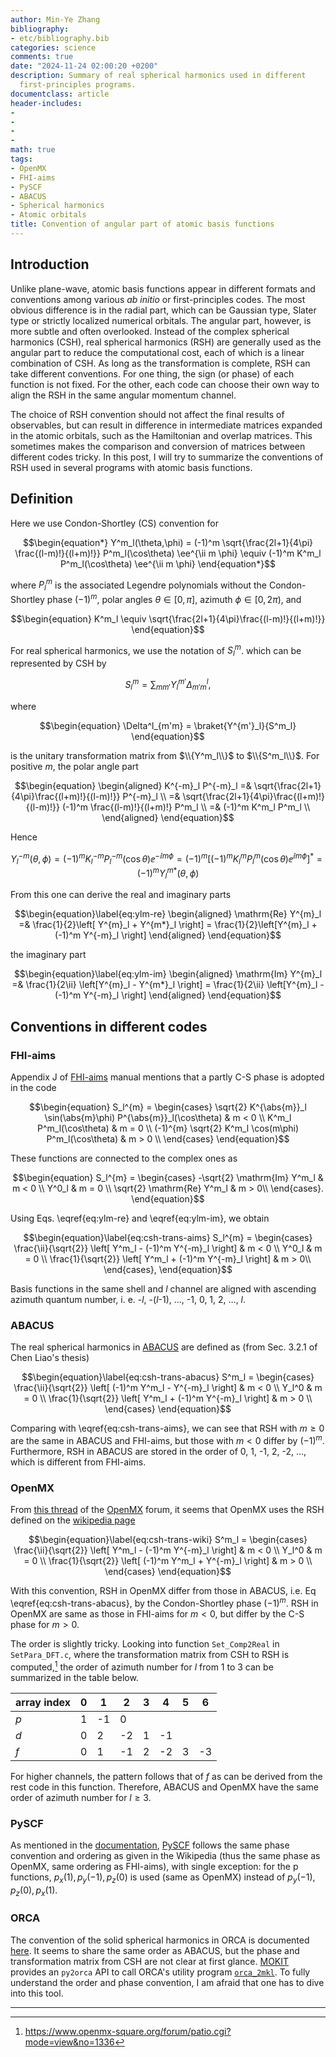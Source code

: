 ```yaml
---
author: Min-Ye Zhang
bibliography:
- etc/bibliography.bib
categories: science
comments: true
date: "2024-11-24 02:00:20 +0200"
description: Summary of real spherical harmonics used in different
  first-principles programs.
documentclass: article
header-includes:
- 
- 
- 
- 
math: true
tags:
- OpenMX
- FHI-aims
- PySCF
- ABACUS
- Spherical harmonics
- Atomic orbitals
title: Convention of angular part of atomic basis functions
---
```










## Introduction

Unlike plane-wave, atomic basis functions appear in different formats
and conventions among various *ab initio* or first-principles codes. The
most obvious difference is in the radial part, which can be Gaussian
type, Slater type or strictly localized numerical orbitals. The angular
part, however, is more subtle and often overlooked. Instead of the
complex spherical harmonics (CSH), real spherical harmonics (RSH) are
generally used as the angular part to reduce the computational cost,
each of which is a linear combination of CSH. As long as the
transformation is complete, RSH can take different conventions. For one
thing, the sign (or phase) of each function is not fixed. For the other,
each code can choose their own way to align the RSH in the same angular
momentum channel.

The choice of RSH convention should not affect the final results of
observables, but can result in difference in intermediate matrices
expanded in the atomic orbitals, such as the Hamiltonian and overlap
matrices. This sometimes makes the comparison and conversion of matrices
between different codes tricky. In this post, I will try to summarize
the conventions of RSH used in several programs with atomic basis
functions.

## Definition

Here we use Condon-Shortley (CS) convention for

$$\begin{equation*}
Y^m_l(\theta,\phi) = (-1)^m \sqrt{\frac{2l+1}{4\pi} \frac{(l-m)!}{(l+m)!}}
P^m_l(\cos\theta) \ee^{\ii m \phi}
\equiv (-1)^m K^m_l P^m_l(\cos\theta) \ee^{\ii m \phi}
\end{equation*}$$

where $P^m_l$ is the associated Legendre polynomials without the
Condon-Shortley phase $(-1)^m$, polar angles $\theta\in[0, \pi]$,
azimuth $\phi\in[0, 2\pi)$, and

$$\begin{equation}
K^m_l \equiv \sqrt{\frac{2l+1}{4\pi}\frac{(l-m)!}{(l+m)!}}
\end{equation}$$

For real spherical harmonics, we use the notation of $S^m_l$. which can
be represented by CSH by

$$\begin{equation}
S^m_l = \sum_{mm'} Y^{m'}_l \Delta^l_{m'm},
\end{equation}$$

where

$$\begin{equation}
\Delta^l_{m'm} = \braket{Y^{m'}_l}{S^m_l}
\end{equation}$$

is the unitary transformation matrix from $\\{Y^m_l\\}$ to
$\\{S^m_l\\}$. For positive $m$, the polar angle part

$$\begin{equation}
\begin{aligned}
K^{-m}_l P^{-m}_l =& \sqrt{\frac{2l+1}{4\pi}\frac{(l+m)!}{(l-m)!}} P^{-m}_l \\
=& \sqrt{\frac{2l+1}{4\pi}\frac{(l+m)!}{(l-m)!}} (-1)^m \frac{(l-m)!}{(l+m)!} P^m_l \\
=& (-1)^m K^m_l P^m_l \\
\end{aligned}
\end{equation}$$

Hence

$$\begin{equation}
Y^{-m}_l(\theta,\phi) = (-1)^m K^{-m}_l P^{-m}_l(\cos\theta) \ee^{-\ii m \phi}
= (-1)^m \left[(-1)^m K^{m}_l P^{m}_l(\cos\theta) \ee^{\ii m \phi}\right]^{*} = (-1)^m Y^{m *}_l(\theta,\phi)
\end{equation}$$

From this one can derive the real and imaginary parts

$$\begin{equation}\label{eq:ylm-re}
\begin{aligned}
\mathrm{Re} Y^{m}_l =& \frac{1}{2}\left[ Y^{m}_l + Y^{m*}_l \right] =
\frac{1}{2}\left[Y^{m}_l + (-1)^m Y^{-m}_l \right]
\end{aligned}
\end{equation}$$

the imaginary part

$$\begin{equation}\label{eq:ylm-im}
\begin{aligned}
\mathrm{Im} Y^{m}_l =& \frac{1}{2\ii}
\left[Y^{m}_l - Y^{m*}_l \right]
= \frac{1}{2\ii}
\left[Y^{m}_l - (-1)^m Y^{-m}_l \right]
\end{aligned}
\end{equation}$$

## Conventions in different codes

### FHI-aims

Appendix J of [FHI-aims](https://fhi-aims.org/) manual mentions that a
partly C-S phase is adopted in the code

$$\begin{equation}
S_l^{m} =
\begin{cases}
\sqrt{2} K^{\abs{m}}_l \sin(\abs{m}\phi) P^{\abs{m}}_l(\cos\theta) & m < 0 \\
K^m_l P^m_l(\cos\theta) & m = 0 \\
(-1)^{m} \sqrt{2} K^m_l \cos(m\phi) P^m_l(\cos\theta) & m > 0 \\
\end{cases}
\end{equation}$$

These functions are connected to the complex ones as

$$\begin{equation}
S_l^{m} =
\begin{cases}
-\sqrt{2} \mathrm{Im} Y^m_l & m < 0 \\
Y^0_l & m = 0 \\
\sqrt{2} \mathrm{Re} Y^m_l & m > 0\\
\end{cases}.
\end{equation}$$

Using Eqs. \eqref{eq:ylm-re} and \eqref{eq:ylm-im}, we obtain

$$\begin{equation}\label{eq:csh-trans-aims}
S_l^{m} =
\begin{cases}
\frac{\ii}{\sqrt{2}} \left[ Y^m_l - (-1)^m Y^{-m}_l \right] & m < 0 \\
Y^0_l & m = 0 \\
\frac{1}{\sqrt{2}} \left[ Y^m_l + (-1)^m Y^{-m}_l \right]  & m > 0\\
\end{cases},
\end{equation}$$

Basis functions in the same shell and *l* channel are aligned with
ascending azimuth quantum number, i. e. -*l*, -(*l*-1), ..., -1, 0, 1,
2, ..., *l*.

### ABACUS

The real spherical harmonics in
[ABACUS](https://abacus.ustc.edu.cn/main.htm) are defined as (from Sec.
3.2.1 of Chen Liao\'s thesis)

$$\begin{equation}\label{eq:csh-trans-abacus}
S^m_l =
\begin{cases}
\frac{\ii}{\sqrt{2}} \left[ (-1)^m Y^m_l - Y^{-m}_l \right] & m < 0 \\
Y_l^0 & m = 0 \\
\frac{1}{\sqrt{2}} \left[ Y^m_l + (-1)^m Y^{-m}_l \right] & m > 0 \\
\end{cases}
\end{equation}$$

Comparing with \eqref{eq:csh-trans-aims}, we can see that RSH with
$m\ge0$ are the same in ABACUS and FHI-aims, but those with $m<0$ differ
by $(-1)^m$. Furthermore, RSH in ABACUS are stored in the order of 0, 1,
-1, 2, -2, ..., which is different from FHI-aims.

### OpenMX

From [this
thread](https://www.openmx-square.org/forum/patio.cgi?mode=view&no=2871)
of the [OpenMX](https://www.openmx-square.org/) forum, it seems that
OpenMX uses the RSH defined on the [wikipedia
page](https://en.wikipedia.org/wiki/Spherical_harmonics#Real_form)

$$\begin{equation}\label{eq:csh-trans-wiki}
S^m_l =
\begin{cases}
\frac{\ii}{\sqrt{2}} \left[ Y^m_l - (-1)^m Y^{-m}_l \right] & m < 0 \\
Y_l^0 & m = 0 \\
\frac{1}{\sqrt{2}} \left[ (-1)^m Y^m_l + Y^{-m}_l \right] & m > 0 \\
\end{cases}
\end{equation}$$

With this convention, RSH in OpenMX differ from those in ABACUS, i.e. Eq
\eqref{eq:csh-trans-abacus}, by the Condon-Shortley phase $(-1)^m$. RSH
in OpenMX are same as those in FHI-aims for $m<0$, but differ by the C-S
phase for $m>0$.

The order is slightly tricky. Looking into function `Set_Comp2Real` in
`SetPara_DFT.c`, where the transformation matrix from CSH to RSH is
computed,[^1] the order of azimuth number for $l$ from 1 to 3 can be
summarized in the table below.

| array index | 0   | 1   | 2   | 3   | 4   | 5   | 6   |
|-------------|-----|-----|-----|-----|-----|-----|-----|
| *p*         | 1   | -1  | 0   |     |     |     |     |
| *d*         | 0   | 2   | -2  | 1   | -1  |     |     |
| *f*         | 0   | 1   | -1  | 2   | -2  | 3   | -3  |

For higher channels, the pattern follows that of *f* as can be derived
from the rest code in this function. Therefore, ABACUS and OpenMX have
the same order of azimuth number for $l \ge 3$.

### PySCF

As mentioned in the
[documentation](https://pyscf.org/user/gto.html#ordering-of-basis-functions),
[PySCF](https://pyscf.org) follows the same phase convention and
ordering as given in the Wikipedia (thus the same phase as OpenMX, same
ordering as FHI-aims), with single exception: for the p functions,
$p_x(1), p_y(-1), p_z(0)$ is used (same as OpenMX) instead of
$p_y(-1), p_z(0), p_x(1)$.

### ORCA

The convention of the solid spherical harmonics in ORCA is documented
[here](https://www.faccts.de/docs/orca/6.0/manual/contents/detailed/orca_2json.html#definition-of-the-real-solid-harmonic-gaussian-orbitals).
It seems to share the same order as ABACUS, but the phase and
transformation matrix from CSH are not clear at first glance.
[MOKIT](https://gitlab.com/jxzou/mokit/-/blob/master/mokit/lib/py2orca.py)
provides an `py2orca` API to call ORCA\'s utility program
[`orca_2mkl`](https://www.faccts.de/docs/orca/6.0/manual/contents/detailed/utilities.html#orca-2mkl-old-molekel-as-well-as-molden-inputs).
To fully understand the order and phase convention, I am afraid that one
has to dive into this tool.

------------------------------------------------------------------------

[^1]: <https://www.openmx-square.org/forum/patio.cgi?mode=view&no=1336>
